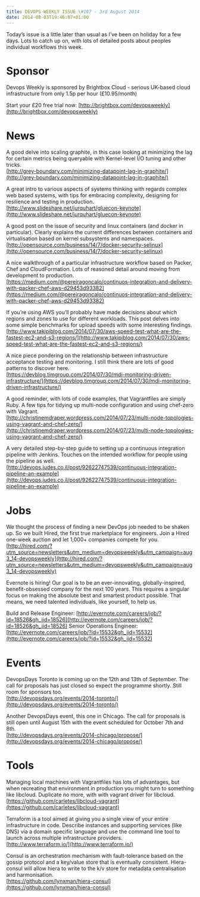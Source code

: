 ```yaml
---
title: DEVOPS WEEKLY ISSUE \#187 - 3rd August 2014 
date: 2014-08-03T19:46:07+01:00
---
```


Today’s issue is a little later than usual as I’ve been on holiday for a few days. Lots to catch up on, with lots of detailed posts about peoples individual workflows this week.


Sponsor
======

Devops Weekly is sponsored by Brightbox Cloud - serious UK-based cloud infrastructure from only 1.5p per hour (£10.95/month)

Start your £20 free trial now: [http://brightbox.com/devopsweekly](http://brightbox.com/devopsweekly)


News
====

A good delve into scaling graphite, in this case looking at minimizing the lag for certain metrics being queryable with Kernel-level I/O tuning and other tricks.
<br>[http://grey-boundary.com/minimizing-datapoint-lag-in-graphite/](http://grey-boundary.com/minimizing-datapoint-lag-in-graphite/)


A great intro to various aspects of systems thinking with regards complex web based systems, with tips for embracing complexity, designing for resilience and testing in production.
<br>[http://www.slideshare.net/jurquhart/gluecon-keynote](http://www.slideshare.net/jurquhart/gluecon-keynote)


A good post on the issue of security and linux containers (and docker in particular). Clearly explains the current differences between containers and virtualisation based on kernel subsystems and namespaces.
<br>[http://opensource.com/business/14/7/docker-security-selinux](http://opensource.com/business/14/7/docker-security-selinux)


A nice walkthrough of a particular infrastructure workflow based on Packer, Chef and CloudFormation. Lots of reasoned detail around moving from development to production.
<br>[https://medium.com/@pereiragoncalo/continuos-integration-and-delivery-with-packer-chef-aws-d29453d93382](https://medium.com/@pereiragoncalo/continuos-integration-and-delivery-with-packer-chef-aws-d29453d93382)


If you’re using AWS you’ll probably have made decisions about which regions and zones to use for different workloads. This post delves into some simple benchmarks for upload speeds with some interesting findings.
<br>[http://www.takipiblog.com/2014/07/30/aws-speed-test-what-are-the-fastest-ec2-and-s3-regions/](http://www.takipiblog.com/2014/07/30/aws-speed-test-what-are-the-fastest-ec2-and-s3-regions/)


A nice piece pondering on the relationship between infrastructure acceptance testing and monitoring. I still think there are lots of good patterns to discover here.
<br>[https://devblog.timgroup.com/2014/07/30/mdi-monitoring-driven-infrastructure/](https://devblog.timgroup.com/2014/07/30/mdi-monitoring-driven-infrastructure/)


A good reminder, with lots of code examples, that Vagrantfiles are simply Ruby. A few tips for tidying up multi-node configuration and using chef-zero with Vagrant.
<br>[http://christinemdraper.wordpress.com/2014/07/23/multi-node-topologies-using-vagrant-and-chef-zero/](http://christinemdraper.wordpress.com/2014/07/23/multi-node-topologies-using-vagrant-and-chef-zero/)


A very detailed step-by-step guide to setting up a continuous integration pipeline with Jenkins. Touches on the intended workflow for people using the pipeline as well.
<br>[http://devops.judes.co.il/post/92622747539/continuous-integration-pipeline-an-example](http://devops.judes.co.il/post/92622747539/continuous-integration-pipeline-an-example)


Jobs
====

We thought the process of finding a new DevOps job needed to be shaken up. So we built Hired, the first true marketplace for engineers. Join a Hired one-week auction and let 1,000+ companies compete for you.
<br>[http://hired.com/?utm_source=newsletters&utm_medium=devopsweekly&utm_campaign=aug3_14-devopsweekly](http://hired.com/?utm_source=newsletters&utm_medium=devopsweekly&utm_campaign=aug3_14-devopsweekly)


Evernote is hiring! Our goal is to be an ever-innovating, globally-inspired, benefit-obsessed company for the next 100 years. This requires a singular focus on making the absolute best and smartest product possible. That means, we need talented individuals, like yourself, to help us.

Build and Release Engineer: [http://evernote.com/careers/job/?id=18526&gh_jid=18526](http://evernote.com/careers/job/?id=18526&gh_jid=18526)
Senior Operations Engineer: [http://evernote.com/careers/job/?id=15532&gh_jid=15532](http://evernote.com/careers/job/?id=15532&gh_jid=15532)


Events
======

DevopsDays Toronto is coming up on the 12th and 13th of September. The call for proposals has just closed so expect the programme shortly. Still room for sponsors too.
<br>[http://devopsdays.org/events/2014-toronto/](http://devopsdays.org/events/2014-toronto/)


Another DevopsDays event, this one in Chicago. The call for proposals is still open until August 15th with the event scheduled for October 7th and 8th.
<br>[http://devopsdays.org/events/2014-chicago/propose/](http://devopsdays.org/events/2014-chicago/propose/)


Tools
====

Managing local machines with Vagrantfiles has lots of advantages, but when recreating that environment in production you might turn to something like libcloud. Duplicate no more, with with vagrant driver for libcloud.
<br>[https://github.com/carletes/libcloud-vagrant](https://github.com/carletes/libcloud-vagrant)


Terraform is a tool aimed at giving you a single view of your entire infrastructure in code. Describe instances and supporting services (like DNS) via a domain specific language and use the command line tool to launch across multiple infrastructure providers.
<br>[http://www.terraform.io/](http://www.terraform.io/)


Consul is an orchestration mechanism with fault-tolerance based on the gossip protocol and a key/value store that is eventually consistent. Hiera-consul will allow hiera to write to the k/v store for metadata centralisation and harmonisation.
<br>[https://github.com/lynxman/hiera-consul](https://github.com/lynxman/hiera-consul)



